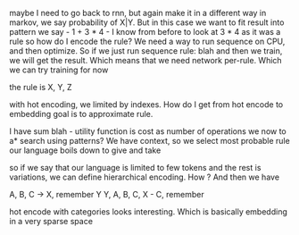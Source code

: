 
maybe I need to go back to rnn, but again make it in a different way
in markov, we say probability of X|Y. But in this case we want to
fit result into pattern
we say - 1 + 3 * 4 - I know from before to look at 3 * 4 as it was a rule
so how do I encode the rule? We need a way to run sequence on CPU, and then
optimize. So if we just run sequence rule: blah and then we train, we will get
the result. Which means that we need network per-rule. Which we can try training for now

the rule is X, Y, Z

with hot encoding, we limited by indexes. How do I get from hot encode to embedding
goal is to approximate rule. 

I have sum blah - utility function is cost as number of operations
we now to a* search using patterns? We have context, so we select most probable rule
our language boils down to give and take

so if we say that our language is limited to few tokens and the rest is variations, we can define
hierarchical encoding. How ? And then we have 

A, B, C -> X, remember Y
Y, A, B, C, X - C, remember 

hot encode with categories looks interesting. Which is basically embedding in a very sparse space
